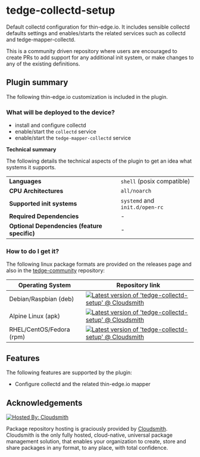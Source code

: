 # tedge-collectd-setup

Default collectd configuration for thin-edge.io. It includes sensible collectd defaults settings and enables/starts the related services such as collectd and tedge-mapper-collectd.

This is a community driven repository where users are encouraged to create PRs to add support for any additional init system, or make changes to any of the existing definitions.

## Plugin summary

The following thin-edge.io customization is included in the plugin.

### What will be deployed to the device?

* install and configure collectd
* enable/start the `collectd` service
* enable/start the `tedge-mapper-collectd` service

**Technical summary**

The following details the technical aspects of the plugin to get an idea what systems it supports.

|||
|--|--|
|**Languages**|`shell` (posix compatible)|
|**CPU Architectures**|`all/noarch`|
|**Supported init systems**|`systemd` and `init.d/open-rc`|
|**Required Dependencies**|-|
|**Optional Dependencies (feature specific)**|-|

### How to do I get it?

The following linux package formats are provided on the releases page and also in the [tedge-community](https://cloudsmith.io/~thinedge/repos/community/packages/) repository:

|Operating System|Repository link|
|--|--|
|Debian/Raspbian (deb)|[![Latest version of 'tedge-collectd-setup' @ Cloudsmith](https://api-prd.cloudsmith.io/v1/badges/version/thinedge/community/deb/tedge-collectd-setup/latest/a=all;d=any-distro%252Fany-version;t=binary/?render=true&show_latest=true)](https://cloudsmith.io/~thinedge/repos/community/packages/detail/deb/tedge-collectd-setup/latest/a=all;d=any-distro%252Fany-version;t=binary/)|
|Alpine Linux (apk)|[![Latest version of 'tedge-collectd-setup' @ Cloudsmith](https://api-prd.cloudsmith.io/v1/badges/version/thinedge/community/alpine/tedge-collectd-setup/latest/a=noarch;d=alpine%252Fany-version/?render=true&show_latest=true)](https://cloudsmith.io/~thinedge/repos/community/packages/detail/alpine/tedge-collectd-setup/latest/a=noarch;d=alpine%252Fany-version/)|
|RHEL/CentOS/Fedora (rpm)|[![Latest version of 'tedge-collectd-setup' @ Cloudsmith](https://api-prd.cloudsmith.io/v1/badges/version/thinedge/community/rpm/tedge-collectd-setup/latest/a=noarch;d=any-distro%252Fany-version;t=binary/?render=true&show_latest=true)](https://cloudsmith.io/~thinedge/repos/community/packages/detail/rpm/tedge-collectd-setup/latest/a=noarch;d=any-distro%252Fany-version;t=binary/)|

## Features

The following features are supported by the plugin:

* Configure collectd and the related thin-edge.io mapper

## Acknowledgements

[![Hosted By: Cloudsmith](https://img.shields.io/badge/OSS%20hosting%20by-cloudsmith-blue?logo=cloudsmith&style=for-the-badge)](https://cloudsmith.com)

Package repository hosting is graciously provided by  [Cloudsmith](https://cloudsmith.com).
Cloudsmith is the only fully hosted, cloud-native, universal package management solution, that
enables your organization to create, store and share packages in any format, to any place, with total
confidence.
